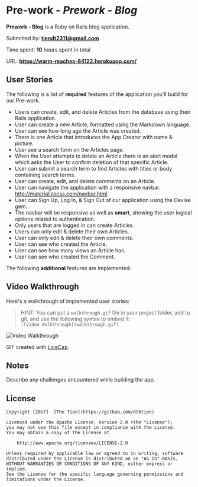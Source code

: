 # Pre-work - *Prework - Blog*

**Prework - Blog** is a Ruby on Rails blog application.

Submitted by: **tiendt2311@gmail.com**

Time spent: **10** hours spent in total

URL: **https://warm-reaches-84122.herokuapp.com/**

## User Stories

The following is a list of **required** features of the application you'll build for our Pre-work.

- Users can create, edit, and delete Articles from the database using their Rails application.
- User can create a new Article, formatted using the Markdown language.
- User can see how long ago the Article was created.
- There is one Article that introduces the App Creator with name & picture.
- User see a search form on the Articles page.
- When the User attempts to delete an Article there is an alert modal which asks the User to confirm deletion of that specific Article.
- User can submit a search term to find Articles with titles or body containing search terms.
- User can create, edit, and delete comments on an Article.
- User can navigate the application with a responsive navbar.
      http://materializecss.com/navbar.html
- User can Sign Up, Log In, & Sign Out of our application using the Devise gem.      
- The navbar will be responsive as well as **smart**, showing the user logical options related to authentication.
- Only users that are logged in can create Articles.
- Users can only edit & delete their own Articles.
- User can only edit & delete their own comments.
- User can see who created the Article.
- User can see how many views an Article has.
- User can see who created the Comment.


The following **additional** features are implemented:


## Video Walkthrough 

Here's a walkthrough of implemented user stories:

> HINT: You can put a `walkthrough.gif` file in your project folder, add to git, and use the following syntax to embed it:  
> `![Video Walkthrough](walkthrough.gif)` 
> 

![Video Walkthrough](/path/to/your/gif/file)

GIF created with [LiceCap](http://www.cockos.com/licecap/).

## Notes

Describe any challenges encountered while building the app.

## License

    Copyright [2017]  [The Tien](https://github.com/dthtien)

    Licensed under the Apache License, Version 2.0 (the "License");
    you may not use this file except in compliance with the License.
    You may obtain a copy of the License at

        http://www.apache.org/licenses/LICENSE-2.0

    Unless required by applicable law or agreed to in writing, software
    distributed under the License is distributed on an "AS IS" BASIS,
    WITHOUT WARRANTIES OR CONDITIONS OF ANY KIND, either express or implied.
    See the License for the specific language governing permissions and
    limitations under the License.